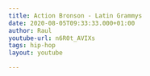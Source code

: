 ```yaml
---
title: Action Bronson - Latin Grammys
date: 2020-08-05T09:33:33.000+01:00
author: Raul
youtube-url: n6R0t_AVIXs
tags: hip-hop
layout: youtube

---
```

